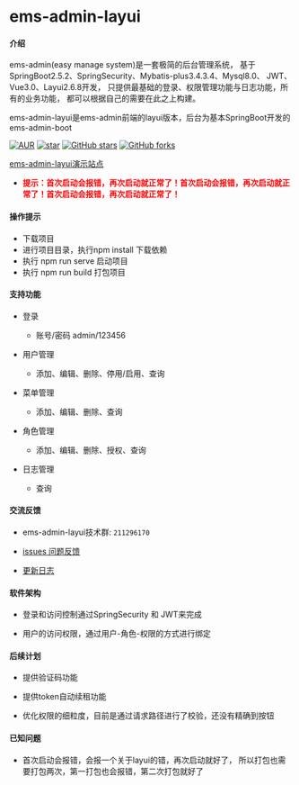 # ems-admin-layui

#### 介绍
ems-admin(easy manage system)是一套极简的后台管理系统，
基于SpringBoot2.5.2、SpringSecurity、Mybatis-plus3.4.3.4、Mysql8.0、
JWT、Vue3.0、Layui2.6.8开发，
只提供最基础的登录、权限管理功能与日志功能，所有的业务功能，
都可以根据自己的需要在此之上构建。

ems-admin-layui是ems-admin前端的layui版本，后台为基本SpringBoot开发的ems-admin-boot


[![AUR](https://img.shields.io/badge/license-Apache%20License%202.0-blue.svg)](https://github.com/ems-admin/ems-admin-boot/blob/master/LICENSE)
[![star](https://gitee.com/ems-admin/ems-admin-layui/badge/star.svg?theme=white)](https://gitee.com/ems-admin/ems-admin-layui)
[![GitHub stars](https://img.shields.io/github/stars/ems-admin/ems-admin-layui.svg?style=social&label=Stars)](https://github.com/ems-admin/ems-admin-layui)
[![GitHub forks](https://img.shields.io/github/forks/ems-admin/ems-admin-layui.svg?style=social&label=Fork)](https://github.com/ems-admin/ems-admin-layui)

[ems-admin-layui演示站点](https://vue-layui.facebook47.cn/)

 - **<font color=red>提示：首次启动会报错，再次启动就正常了！首次启动会报错，再次启动就正常了！首次启动会报错，再次启动就正常了！</font>**

####    操作提示

- 下载项目
- 进行项目目录，执行npm install 下载依赖
- 执行 npm run serve 启动项目
- 执行 npm run build 打包项目

#### 支持功能

-  登录
    - 账号/密码 admin/123456


-  用户管理
    - 添加、编辑、删除、停用/启用、查询


-  菜单管理
    - 添加、编辑、删除、查询


-  角色管理
    - 添加、编辑、删除、授权、查询


-  日志管理
    - 查询


#### 交流反馈

- ems-admin-layui技术群: `211296170`


- [issues 问题反馈](https://github.com/ems-admin/ems-admin-boot/issues)


- [更新日志](CHANGELOG.md)


#### 软件架构

- 登录和访问控制通过SpringSecurity 和 JWT来完成


- 用户的访问权限，通过用户-角色-权限的方式进行绑定


#### 后续计划

- 提供验证码功能


- 提供token自动续租功能


- 优化权限的细粒度，目前是通过请求路径进行了校验，还没有精确到按钮


#### 已知问题

- 首次启动会报错，会报一个关于layui的错，再次启动就好了， 所以打包也需要打包两次，第一打包也会报错，第二次打包就好了



